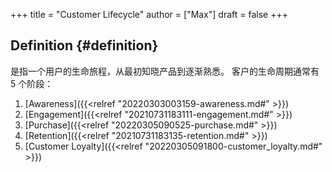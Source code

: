 +++
title = "Customer Lifecycle"
author = ["Max"]
draft = false
+++

## Definition {#definition}

是指一个用户的生命旅程，从最初知晓产品到逐渐熟悉。
客户的生命周期通常有 5 个阶段：

1.  [Awareness]({{<relref "20220303003159-awareness.md#" >}})
2.  [Engagement]({{<relref "20210731183111-engagement.md#" >}})
3.  [Purchase]({{<relref "20220305090525-purchase.md#" >}})
4.  [Retention]({{<relref "20210731183135-retention.md#" >}})
5.  [Customer Loyalty]({{<relref "20220305091800-customer_loyalty.md#" >}})